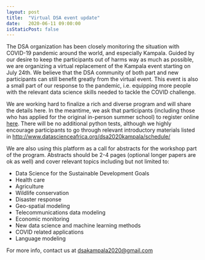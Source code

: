 ```yaml
---
layout: post
title:  "Virtual DSA event update"
date:   2020-06-11 09:00:00
isStaticPost: false
---
```

The DSA organization has been closely monitoring the situation with COVID-19 pandemic around the world, and especially Kampala. 
Guided by our desire to keep the participants out of harms way as much as possible, we are organizing a virtual replacement of the Kampala event starting on July 24th. We believe that the DSA community of both part and new participants can still benefit greatly from the virtual event. This event is also a small part of our response to the pandemic, i.e. equipping more people with the relevant data science skills needed to tackle the COVID challenge.

We are working hard to finalize a rich and diverse program and will share the details here. In the meantime, we ask that participants (including those who has applied for the original in-person summer school) to register online <a href="http://www.datascienceafrica.org/dsa2020kampala/tbd/">here</a>. There will be no additional python tests, although we highly encourage participants to go through relevant introductory materials listed in <a href="http://www.datascienceafrica.org/dsa2020kampala/schedule/">http://www.datascienceafrica.org/dsa2020kampala/schedule/</a>

We are also using this platform as a call for abstracts for the workshop part of the program. Abstracts should be 2-4 pages (optional longer papers are ok as well) and cover relevant topics including but not limited to:
- Data Science for the Sustainable Development Goals
- Health care
- Agriculture
- Wildlife conservation
- Disaster response
- Geo-spatial modeling
- Telecommunications data modeling
- Economic monitoring
- New data science and machine learning methods
- COVID related applications
- Language modeling 

For more info, contact us at [dsakampala2020@gmail.com](mailto:dsakampala2020@gmail.com)
